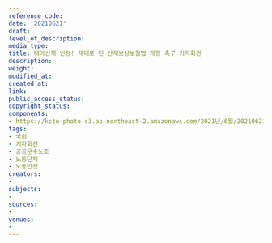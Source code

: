 ```yaml
---
reference_code: 
date: '20210621'
draft: 
level_of_description: 
media_type: 
title: 태아산재 인정! 제대로 된 산재보상보험법 개정 촉구 기자회견
description: 
weight: 
modified_at: 
created_at: 
link: 
public_access_status: 
copyright_status: 
components:
- https://kctu-photo.s3.ap-northeast-2.amazonaws.com/2021년/6월/20210621-태아산재+인정!+제대로+된+산재보상보험법+개정+촉구+기자회견_국회_기자회견_공공운수노조_노동단체_노동안전/_1D20013.jpg
tags:
- 국회
- 기자회견
- 공공운수노조
- 노동단체
- 노동안전
creators:
- 
subjects:
- 
sources:
- 
venues:
- 
---
```


